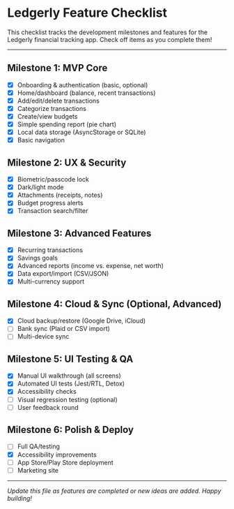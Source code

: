 # Ledgerly Feature Checklist

This checklist tracks the development milestones and features for the Ledgerly financial tracking app. Check off items as you complete them!

---

## Milestone 1: MVP Core
- [x] Onboarding & authentication (basic, optional)
- [x] Home/dashboard (balance, recent transactions)
- [x] Add/edit/delete transactions
- [x] Categorize transactions
- [x] Create/view budgets
- [x] Simple spending report (pie chart)
- [x] Local data storage (AsyncStorage or SQLite)
- [x] Basic navigation

## Milestone 2: UX & Security
- [x] Biometric/passcode lock
- [x] Dark/light mode
- [x] Attachments (receipts, notes)
- [x] Budget progress alerts
- [x] Transaction search/filter

## Milestone 3: Advanced Features
- [x] Recurring transactions
- [x] Savings goals
- [x] Advanced reports (income vs. expense, net worth)
- [x] Data export/import (CSV/JSON)
- [x] Multi-currency support

## Milestone 4: Cloud & Sync (Optional, Advanced)
- [x] Cloud backup/restore (Google Drive, iCloud)
- [ ] Bank sync (Plaid or CSV import)
- [ ] Multi-device sync

## Milestone 5: UI Testing & QA
- [x] Manual UI walkthrough (all screens)
- [x] Automated UI tests (Jest/RTL, Detox)
- [x] Accessibility checks
- [ ] Visual regression testing (optional)
- [ ] User feedback round

## Milestone 6: Polish & Deploy
- [ ] Full QA/testing
- [x] Accessibility improvements
- [ ] App Store/Play Store deployment
- [ ] Marketing site

---

*Update this file as features are completed or new ideas are added. Happy building!*
